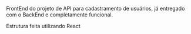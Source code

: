 FrontEnd do projeto de API para cadastramento de usuários, já entregado com o BackEnd e completamente funcional.

Estrutura feita utilizando React